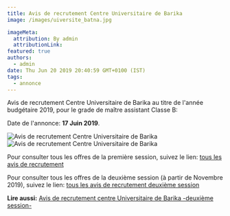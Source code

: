 ```yaml
---
title: Avis de recrutement Centre Universitaire de Barika
image: /images/uiversite_batna.jpg

imageMeta:
  attribution: By admin
  attributionLink:
featured: true
authors:
  - admin
date: Thu Jun 20 2019 20:40:59 GMT+0100 (IST)
tags:
  - annonce
---
```


Avis de recrutement Centre Universitaire de Barika au titre de l'année budgétaire 2019, pour le grade de maître assistant Classe B:

Date de l'annonce: **17 Juin 2019**.

![Avis de recrutement Centre Universitaire de Barika](/images/avis_de_recrutement_centre_universitaire_de_barika.jpg)
![Avis de recrutement Centre Universitaire de Barika](/images/avis_de_recrutement_centre_universitaire_de_barika_2.jpg)


Pour consulter tous les offres de la première session, suivez le lien: [tous les avis de recrutement](/tous_les_avis_de_recrutement_annee_budgetaire_2019/)

Pour consulter tous les offres de la deuxième session (à partir de Novembre 2019), suivez le lien: [tous les avis de recrutement deuxième session](/tous-les-avis-de-recrutement-mitre-assistant-classe-b-au-titre-de-l-annee-2019-deuxieme-session/)

**Lire aussi:** [Avis de recrutement centre Universitaire de Barika -deuxième session-](/avis-de-recrutement-centre-universitaire-barika-deuxieme-session/)
